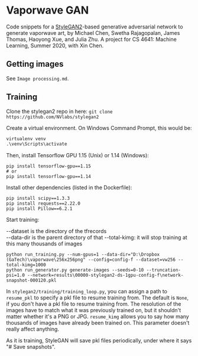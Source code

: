 # Vaporwave GAN

Code snippets for a [StyleGAN2](https://github.com/NVlabs/stylegan2)-based generative adversarial network to generate vaporwave art, by Michael Chen, Swetha Rajagopalan, James Thomas, Haoyong Xue, and Julia Zhu. A project for CS 4641: Machine Learning, Summer 2020, with Xin Chen.

## Getting images

See `Image processing.md`.

## Training

Clone the stylegan2 repo in here: `git clone https://github.com/NVlabs/stylegan2`

Create a virtual environment. On Windows Command Prompt, this would be:

```cmd
virtualenv venv
.\venv\Scripts\activate
```

Then, install Tensorflow GPU 1.15 (Unix) or 1.14 (Windows):

```
pip install tensorflow-gpu==1.15
# or
pip install tensorflow-gpu==1.14
```

Install other dependencies (listed in the Dockerfile):

```
pip install scipy==1.3.3
pip install requests==2.22.0
pip install Pillow==6.2.1
```

Start training:

--dataset is the directory of the tfrecords  
--data-dir is the parent directory of that
--total-kimg: it will stop training at this many thousands of images

```
python run_training.py --num-gpus=1 --data-dir="D:\Dropbox (GaTech)\vaporwave\256x256png" --config=config-f --dataset=vw256 --total-kimg=1000
python run_generator.py generate-images --seeds=0-10 --truncation-psi=1.0 --network=results\00000-stylegan2-ds-1gpu-config-f\network-snapshot-000120.pkl
```

In `stylegan2/training/training_loop.py`, you can assign a path to `resume_pkl` to specify a pkl file to resume training from. The default is `None`, if you don't have a pkl file to resume training from. The resolution of the images have to match what it was previously trained on, but it shouldn't matter whether it's a PNG or JPG. `resume_kimg` allows you to say how many thousands of images have already been trained on. This parameter doesn't really affect anything.

As it is training, StyleGAN will save pkl files periodically, under where it says "# Save snapshots".
